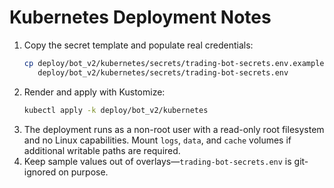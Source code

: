 # Kubernetes Deployment Notes

1. Copy the secret template and populate real credentials:
   ```bash
   cp deploy/bot_v2/kubernetes/secrets/trading-bot-secrets.env.example \
      deploy/bot_v2/kubernetes/secrets/trading-bot-secrets.env
   ```
2. Render and apply with Kustomize:
   ```bash
   kubectl apply -k deploy/bot_v2/kubernetes
   ```
3. The deployment runs as a non-root user with a read-only root filesystem and no Linux capabilities.
   Mount `logs`, `data`, and `cache` volumes if additional writable paths are required.
4. Keep sample values out of overlays—`trading-bot-secrets.env` is git-ignored on purpose.
